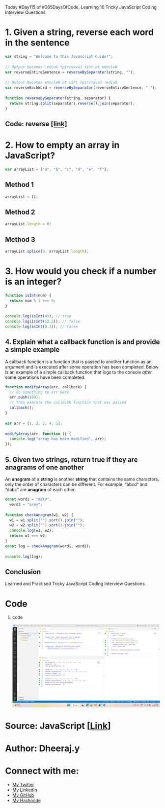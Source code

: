 Today #Day115 of #365DaysOfCode, Learning 10 Tricky JavaScript Coding Interview Questions

# 1\. Given a string, reverse each word in the sentence

```javascript
var string = "Welcome to this Javascript Guide!";

// Output becomes !ediuG tpircsavaJ siht ot emocleW
var reverseEntireSentence = reverseBySeparator(string, "");

// Output becomes emocleW ot siht tpircsavaJ !ediuG
var reverseEachWord = reverseBySeparator(reverseEntireSentence, " ");

function reverseBySeparator(string, separator) {
  return string.split(separator).reverse().join(separator);
}
```

## Code: reverse [\[link\]](https://www.sololearn.com/compiler-playground/WsdJD7AFIG7X)

# 2\. How to empty an array in JavaScript?

```javascript
var arrayList = ["a", "b", "c", "d", "e", "f"];
```

## Method 1

```javascript
arrayList = [];
```

## Method 2

```javascript
arrayList.length = 0;
```

## Method 3

```javascript
arrayList.splice(0, arrayList.length);
```

# 3\. How would you check if a number is an integer?

```javascript
function isInt(num) {
  return num % 1 === 0;
}

console.log(isInt(4)); // true
console.log(isInt(12.2)); // false
console.log(isInt(0.3)); // false
```

## 4\. Explain what a callback function is and provide a simple example

A callback function is a function that is passed to another function as an argument and is executed after some operation has been completed. Below is an example of a simple callback function that logs to the console _after_ some operations have been completed.

```javascript
function modifyArray(arr, callback) {
  // do something to arr here
  arr.push(100);
  // then execute the callback function that was passed
  callback();
}

var arr = [1, 2, 3, 4, 5];

modifyArray(arr, function () {
  console.log("array has been modified", arr);
});
```

## 5\. Given two strings, return true if they are anagrams of one another

An **anagram** of a **string** is another **string** that contains the same characters, only the order of characters can be different. For example, “abcd” and “dabc” are **anagram** of each other.

```javascript
const word1 = "mary",
  word2 = "army";

function checkAnagram(w1, w2) {
  w1 = w1.split("").sort().join("");
  w2 = w2.split("").sort().join("");
  console.log(w1, w2);
  return w1 === w2;
}
const log = checkAnagram(word1, word2);

console.log(log);
```

## Conclusion

Learned and Practised Tricky JavaScript Coding Interview Questions.

# Code

1. code

   ![Alt text](1.%20day115%20code.png)

# Source: JavaScript \[[Link](https://plainenglish.io/blog/10-tricky-javascript-coding-interview-question-with-solution)\]

# Author: Dheeraj.y

# Connect with me:

- [My Twitter](https://twitter.com/yssdheeraj)
- [My LinkedIn](https://www.linkedin.com/in/dheerajy1/)
- [My GitHub](https://github.com/dheerajy1)
- [My Hashnode](https://dheerajy1.hashnode.dev/)
